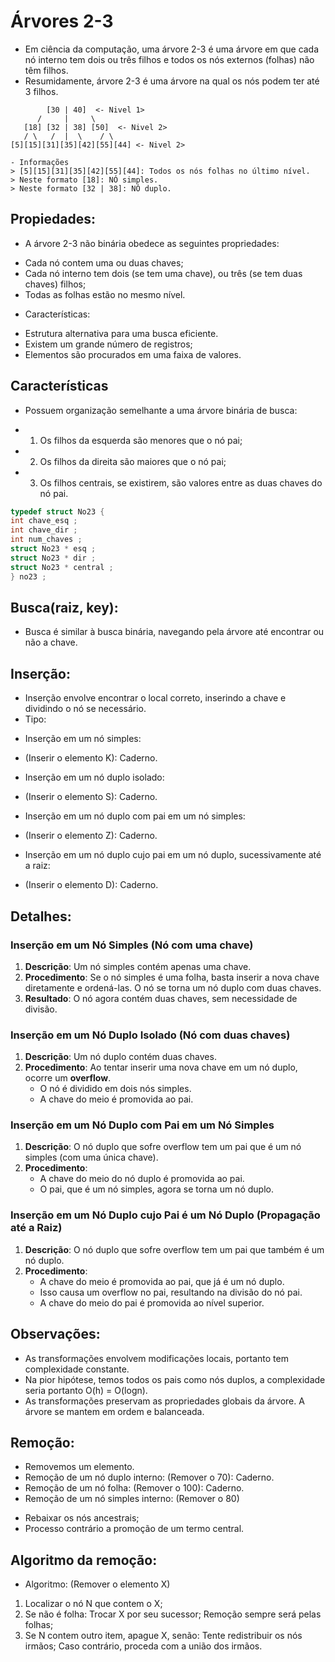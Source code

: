 # Árvores 2-3
- Em ciência da computação, uma árvore 2-3 é uma árvore em que cada nó interno tem dois ou três filhos e todos os nós externos (folhas) não têm filhos. 
- Resumidamente, árvore 2-3 é uma árvore na qual os nós podem ter até 3 filhos.

```
        [30 | 40]  <- Nivel 1>
      /     |     \  
   [18] [32 | 38] [50]  <- Nivel 2>
   / \   /  |  \    / \  
[5][15][31][35][42][55][44] <- Nivel 2>

- Informações
> [5][15][31][35][42][55][44]: Todos os nós folhas no último nível.
> Neste formato [18]: NÓ simples.
> Neste formato [32 | 38]: NÓ duplo.

```

## Propiedades:
- A árvore 2-3 não binária obedece as seguintes propriedades:
+ Cada nó contem uma ou duas chaves;
+ Cada nó interno tem dois (se tem uma chave), ou três (se tem duas chaves) filhos;
+ Todas as folhas estão no mesmo nível.
- Características:
+ Estrutura alternativa para uma busca eficiente.
+ Existem um grande número de registros;
+ Elementos são procurados em uma faixa de valores.

## Características
- Possuem organização semelhante a uma árvore binária de busca:
+ 1. Os filhos da esquerda são menores que o nó pai;
+ 2. Os filhos da direita são maiores que o nó pai;
+ 3. Os filhos centrais, se existirem, são valores entre as duas chaves do nó pai.

```c
typedef struct No23 {
int chave_esq ;
int chave_dir ;
int num_chaves ;
struct No23 * esq ;
struct No23 * dir ;
struct No23 * central ;
} no23 ;
```

## Busca(raiz, key):
- Busca é similar à busca binária, navegando pela árvore até encontrar ou não a chave.

## Inserção: 
- Inserção envolve encontrar o local correto, inserindo a chave e dividindo o nó se necessário.
- Tipo:
+ Inserção em um nó simples:
- (Inserir o elemento K): Caderno.
+ Inserção em um nó duplo isolado:
- (Inserir o elemento S): Caderno.
+ Inserção em um nó duplo com pai em um nó simples:
- (Inserir o elemento Z): Caderno.
+ Inserção em um nó duplo cujo pai em um nó duplo, sucessivamente até a raiz: 
- (Inserir o elemento D): Caderno.

## Detalhes:
### Inserção em um Nó Simples (Nó com uma chave)

1. **Descrição**: Um nó simples contém apenas uma chave.
2. **Procedimento**: Se o nó simples é uma folha, basta inserir a nova chave diretamente e ordená-las. O nó se torna um nó duplo com duas chaves.
3. **Resultado**: O nó agora contém duas chaves, sem necessidade de divisão.

### Inserção em um Nó Duplo Isolado (Nó com duas chaves)

1. **Descrição**: Um nó duplo contém duas chaves.
2. **Procedimento**: Ao tentar inserir uma nova chave em um nó duplo, ocorre um **overflow**.
   - O nó é dividido em dois nós simples.
   - A chave do meio é promovida ao pai.

### Inserção em um Nó Duplo com Pai em um Nó Simples

1. **Descrição**: O nó duplo que sofre overflow tem um pai que é um nó simples (com uma única chave).
2. **Procedimento**:
   - A chave do meio do nó duplo é promovida ao pai.
   - O pai, que é um nó simples, agora se torna um nó duplo.

### Inserção em um Nó Duplo cujo Pai é um Nó Duplo (Propagação até a Raiz)

1. **Descrição**: O nó duplo que sofre overflow tem um pai que também é um nó duplo.
2. **Procedimento**:
   - A chave do meio é promovida ao pai, que já é um nó duplo.
   - Isso causa um overflow no pai, resultando na divisão do nó pai.
   - A chave do meio do pai é promovida ao nível superior.

## Observações: 
+ As transformações envolvem modificações locais,
portanto tem complexidade constante.
+ Na pior hipótese, temos todos os pais como nós duplos,
a complexidade seria portanto O(h) = O(logn).
+ As transformações preservam as propriedades globais
da árvore. A árvore se mantem em ordem e
balanceada.


## Remoção: 
- Removemos um elemento.
- Remoção de um nó duplo interno: (Remover o 70): Caderno.
- Remoção de um nó folha: (Remover o 100): Caderno.
- Remoção de um nó simples interno: (Remover o 80)
+ Rebaixar os nós ancestrais;
+ Processo contrário a promoção de um termo central.

## Algoritmo da remoção:
- Algoritmo: (Remover o elemento X)
1. Localizar o nó N que contem o X;
2. Se não é folha:
Trocar X por seu sucessor;
Remoção sempre será pelas folhas;
3. Se N contem outro item, apague X, senão:
Tente redistribuir os nós irmãos;
Caso contrário, proceda com a união dos irmãos.
